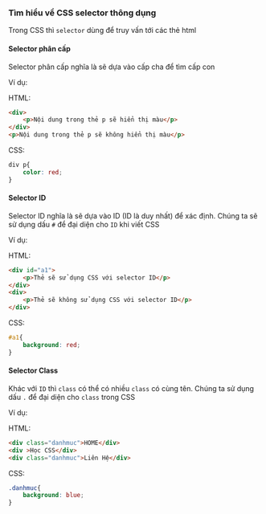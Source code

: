 
### Tìm hiểu về CSS selector thông dụng

Trong CSS thì `selector` dùng để truy vấn tới các thẻ html

#### Selector phân cấp

Selector phân cấp nghĩa là sẽ dựa vào cấp cha để tìm cấp con

Ví dụ:

HTML:

```html
<div>
	<p>Nội dung trong thẻ p sẽ hiển thị màu</p>
</div>
<p>Nội dung trong thẻ p sẽ không hiển thị màu</p>
```
CSS:

```css
div p{
	color: red;
}
```

#### Selector ID

Selector ID nghĩa là sẽ dựa vào ID (ID là duy nhất) để xác định. Chúng ta sẽ sử dụng dấu `#` để đại diện cho `ID` khi viết CSS

Ví dụ:

HTML:

```html
<div id="a1">
	<p>Thẻ sẽ sử dụng CSS với selector ID</p>
</div>
<div>
	<p>Thẻ sẽ không sử dụng CSS với selector ID</p>
</div>
```
CSS:

```css
#a1{
	background: red;
}
```

#### Selector Class

Khác với `ID` thì `class` có thể có nhiều `class` có cùng tên. Chúng ta sử dụng dấu `.` để đại diện cho `class` trong CSS

Ví dụ:

HTML:

```html
<div class="danhmuc">HOME</div>
<div >Học CSS</div>
<div class="danhmuc">Liên Hệ</div>
```
CSS:

```css
.danhmuc{
	background: blue;
}
```
